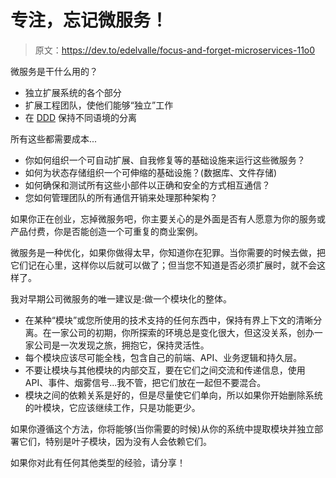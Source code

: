 # 专注，忘记微服务！

> 原文：<https://dev.to/edelvalle/focus-and-forget-microservices-11o0>

微服务是干什么用的？

*   独立扩展系统的各个部分
*   扩展工程团队，使他们能够“独立”工作
*   在 [DDD](https://martinfowler.com/tags/domain%20driven%20design.html) 保持不同语境的分离

所有这些都需要成本...

*   你如何组织一个可自动扩展、自我修复等的基础设施来运行这些微服务？
*   如何为状态存储组织一个可伸缩的基础设施？(数据库、文件存储)
*   如何确保和测试所有这些小部件以正确和安全的方式相互通信？
*   您如何管理团队的所有通信开销来处理那种架构？

如果你正在创业，忘掉微服务吧，你主要关心的是外面是否有人愿意为你的服务或产品付费，你是否能创造一个可重复的商业案例。

微服务是一种优化，如果你做得太早，你知道你在犯罪。当你需要的时候去做，把它们记在心里，这样你以后就可以做了；但当您不知道是否必须扩展时，就不会这样了。

我对早期公司微服务的唯一建议是:做一个模块化的整体。

*   在某种“模块”或您所使用的技术支持的任何东西中，保持有界上下文的清晰分离。在一家公司的初期，你所探索的环境总是变化很大，但这没关系，创办一家公司是一次发现之旅，拥抱它，保持灵活性。
*   每个模块应该尽可能全栈，包含自己的前端、API、业务逻辑和持久层。
*   不要让模块与其他模块的内部交互，要在它们之间交流和传递信息，使用 API、事件、烟雾信号...我不管，把它们放在一起但不要混合。
*   模块之间的依赖关系是好的，但是尽量使它们单向，所以如果你开始删除系统的叶模块，它应该继续工作，只是功能更少。

如果你遵循这个方法，你将能够(当你需要的时候)从你的系统中提取模块并独立部署它们，特别是叶子模块，因为没有人会依赖它们。

如果你对此有任何其他类型的经验，请分享！